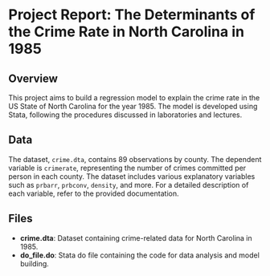# Project Report: The Determinants of the Crime Rate in North Carolina in 1985

## Overview
This project aims to build a regression model to explain the crime rate in the US State of North Carolina for the year 1985. The model is developed using Stata, following the procedures discussed in laboratories and lectures.

## Data
The dataset, `crime.dta`, contains 89 observations by county. The dependent variable is `crimerate`, representing the number of crimes committed per person in each county. The dataset includes various explanatory variables such as `prbarr`, `prbconv`, `density`, and more. For a detailed description of each variable, refer to the provided documentation.

## Files
- **crime.dta**: Dataset containing crime-related data for North Carolina in 1985.
- **do_file.do**: Stata do file containing the code for data analysis and model building.
